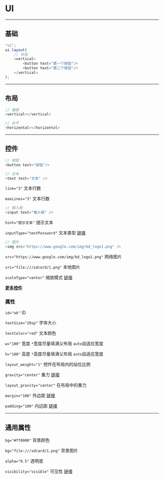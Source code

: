# UI


---
## 基础

```javascript
"ui";
ui.layout(
    // 布局
    <vertical>
        <button text="第一个按钮"/>
        <button text="第二个按钮"/>
    </vertical>
);
```

---
## 布局

```javascript
// 垂直
<vertical></vertical>

// 水平
<horizontal></horizontal>
```





---
## 控件

```javascript
// 按钮
<button text="按钮"/>
```

```javascript
// 文本
<text text="文本" />
```

`line="3"`  文本行数

`maxLines="3"`  文本行数


```javascript
// 输入框
<input text="输入框" />
```

`hint="提示文本"`  提示文本

`inputType="textPassword"`  文本类型  [链接](http://doc.autoxjs.com/#/ui?id=inputtype)


```javascript
// 图片
<img src="https://www.google.com/img/bd_logo1.png" />
```

`src="https://www.google.com/img/bd_logo1.png"`  网络图片

`src="file:///sdcard/1.png"`  本地图片

`scaleType="center"`  缩放模式  [链接](http://doc.autoxjs.com/#/ui?id=scaletype)


**[更多控件](http://doc.autoxjs.com/#/ui?id=勾选框控件-checkbox)**


### 属性

`id="ok"`  ID

`textSize="20sp"`  字体大小

`textColor="red"`  文本颜色

`w="100"`  宽度  `*`宽度尽量填满父布局  `auto`自适应宽度

`h="100"`  高度  `*`高度尽量填满父布局  `auto`自适应宽度

`layout_weight="1"`  控件在布局内的站位比例

`gravity="center"`  重力 [链接](http://doc.autoxjs.com/#/ui?id=gravity)

`layout_gravity="center"`  在布局中的重力

`margin="100"`  外边距  [链接](http://doc.autoxjs.com/#/ui?id=margin)

`padding="100"`  内边距  [链接](http://doc.autoxjs.com/#/ui?id=padding)


---
## 通用属性

`bg="#ff0000"`  背景颜色

`bg="file:///sdcard/1.png"`  背景图片

`alpha="0.5"`  透明度

`visibility="visible"`  可见性  [链接](http://doc.autoxjs.com/#/ui?id=visibility)